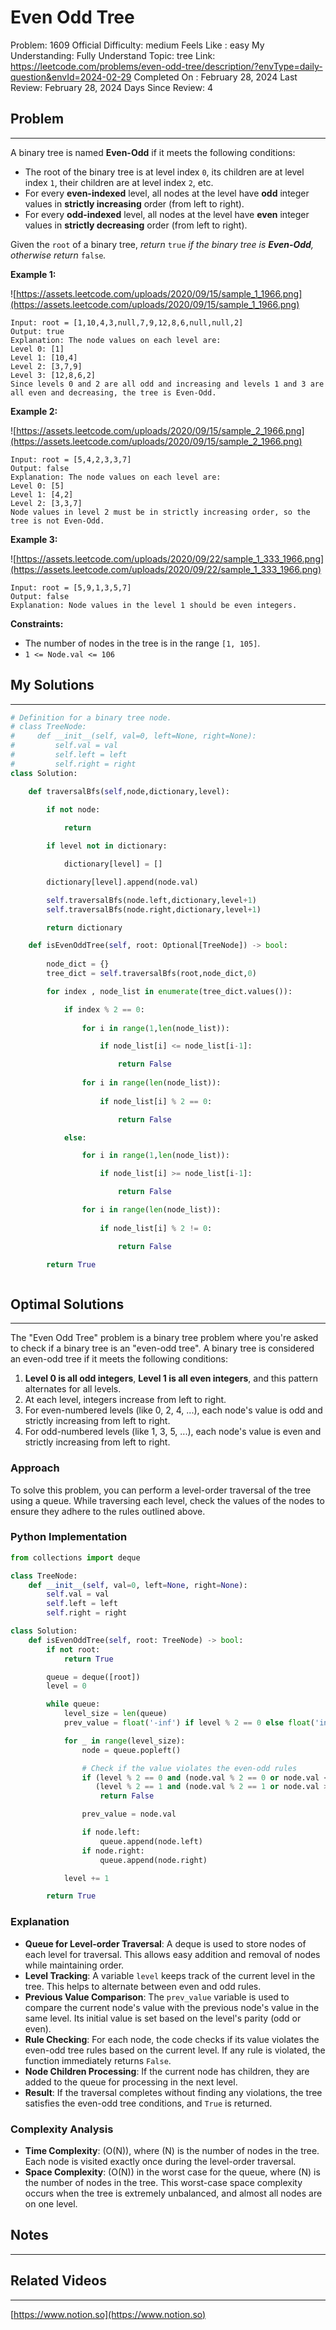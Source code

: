 # Even Odd Tree

Problem: 1609
Official Difficulty: medium
Feels Like : easy
My Understanding: Fully Understand
Topic: tree
Link: https://leetcode.com/problems/even-odd-tree/description/?envType=daily-question&envId=2024-02-29
Completed On : February 28, 2024
Last Review: February 28, 2024
Days Since Review: 4

## Problem

---

A binary tree is named **Even-Odd** if it meets the following conditions:

- The root of the binary tree is at level index `0`, its children are at level index `1`, their children are at level index `2`, etc.
- For every **even-indexed** level, all nodes at the level have **odd** integer values in **strictly increasing** order (from left to right).
- For every **odd-indexed** level, all nodes at the level have **even** integer values in **strictly decreasing** order (from left to right).

Given the `root` of a binary tree, *return* `true` *if the binary tree is **Even-Odd**, otherwise return* `false`*.*

**Example 1:**

![https://assets.leetcode.com/uploads/2020/09/15/sample_1_1966.png](https://assets.leetcode.com/uploads/2020/09/15/sample_1_1966.png)

```
Input: root = [1,10,4,3,null,7,9,12,8,6,null,null,2]
Output: true
Explanation: The node values on each level are:
Level 0: [1]
Level 1: [10,4]
Level 2: [3,7,9]
Level 3: [12,8,6,2]
Since levels 0 and 2 are all odd and increasing and levels 1 and 3 are all even and decreasing, the tree is Even-Odd.
```

**Example 2:**

![https://assets.leetcode.com/uploads/2020/09/15/sample_2_1966.png](https://assets.leetcode.com/uploads/2020/09/15/sample_2_1966.png)

```
Input: root = [5,4,2,3,3,7]
Output: false
Explanation: The node values on each level are:
Level 0: [5]
Level 1: [4,2]
Level 2: [3,3,7]
Node values in level 2 must be in strictly increasing order, so the tree is not Even-Odd.
```

**Example 3:**

![https://assets.leetcode.com/uploads/2020/09/22/sample_1_333_1966.png](https://assets.leetcode.com/uploads/2020/09/22/sample_1_333_1966.png)

```
Input: root = [5,9,1,3,5,7]
Output: false
Explanation: Node values in the level 1 should be even integers.
```

**Constraints:**

- The number of nodes in the tree is in the range `[1, 105]`.
- `1 <= Node.val <= 106`

## My Solutions

---

```python
# Definition for a binary tree node.
# class TreeNode:
#     def __init__(self, val=0, left=None, right=None):
#         self.val = val
#         self.left = left
#         self.right = right
class Solution:

    def traversalBfs(self,node,dictionary,level):

        if not node: 
            
            return

        if level not in dictionary:

            dictionary[level] = []  

        dictionary[level].append(node.val) 

        self.traversalBfs(node.left,dictionary,level+1)
        self.traversalBfs(node.right,dictionary,level+1)

        return dictionary

    def isEvenOddTree(self, root: Optional[TreeNode]) -> bool:
        
        node_dict = {}
        tree_dict = self.traversalBfs(root,node_dict,0)

        for index , node_list in enumerate(tree_dict.values()): 

            if index % 2 == 0: 
                
                for i in range(1,len(node_list)):

                    if node_list[i] <= node_list[i-1]: 

                        return False 
                
                for i in range(len(node_list)):
                    
                    if node_list[i] % 2 == 0: 

                        return False 

            else:

                for i in range(1,len(node_list)):

                    if node_list[i] >= node_list[i-1]: 

                        return False 

                for i in range(len(node_list)):
                    
                    if node_list[i] % 2 != 0: 

                        return False 

        return True
```

```python

```

## Optimal Solutions

---

The "Even Odd Tree" problem is a binary tree problem where you're asked to check if a binary tree is an "even-odd tree". A binary tree is considered an even-odd tree if it meets the following conditions:

1. **Level 0 is all odd integers**, **Level 1 is all even integers**, and this pattern alternates for all levels.
2. At each level, integers increase from left to right.
3. For even-numbered levels (like 0, 2, 4, ...), each node's value is odd and strictly increasing from left to right.
4. For odd-numbered levels (like 1, 3, 5, ...), each node's value is even and strictly increasing from left to right.

### Approach

To solve this problem, you can perform a level-order traversal of the tree using a queue. While traversing each level, check the values of the nodes to ensure they adhere to the rules outlined above.

### Python Implementation

```python
from collections import deque

class TreeNode:
    def __init__(self, val=0, left=None, right=None):
        self.val = val
        self.left = left
        self.right = right

class Solution:
    def isEvenOddTree(self, root: TreeNode) -> bool:
        if not root:
            return True

        queue = deque([root])
        level = 0

        while queue:
            level_size = len(queue)
            prev_value = float('-inf') if level % 2 == 0 else float('inf')

            for _ in range(level_size):
                node = queue.popleft()

                # Check if the value violates the even-odd rules
                if (level % 2 == 0 and (node.val % 2 == 0 or node.val <= prev_value)) or \\
                   (level % 2 == 1 and (node.val % 2 == 1 or node.val >= prev_value)):
                    return False

                prev_value = node.val

                if node.left:
                    queue.append(node.left)
                if node.right:
                    queue.append(node.right)

            level += 1

        return True
```

### Explanation

- **Queue for Level-order Traversal**: A deque is used to store nodes of each level for traversal. This allows easy addition and removal of nodes while maintaining order.
- **Level Tracking**: A variable `level` keeps track of the current level in the tree. This helps to alternate between even and odd rules.
- **Previous Value Comparison**: The `prev_value` variable is used to compare the current node's value with the previous node's value in the same level. Its initial value is set based on the level's parity (odd or even).
- **Rule Checking**: For each node, the code checks if its value violates the even-odd tree rules based on the current level. If any rule is violated, the function immediately returns `False`.
- **Node Children Processing**: If the current node has children, they are added to the queue for processing in the next level.
- **Result**: If the traversal completes without finding any violations, the tree satisfies the even-odd tree conditions, and `True` is returned.

### Complexity Analysis

- **Time Complexity**: \(O(N)\), where \(N\) is the number of nodes in the tree. Each node is visited exactly once during the level-order traversal.
- **Space Complexity**: \(O(N)\) in the worst case for the queue, where \(N\) is the number of nodes in the tree. This worst-case space complexity occurs when the tree is extremely unbalanced, and almost all nodes are on one level.

## Notes

---

 

## Related Videos

---

[https://www.notion.so](https://www.notion.so)